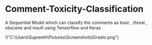 # Comment-Toxicity-Classification
A Sequential Model which can classify the comments as toxic , threat , obscene and insult using Tensorflow and Keras .

!("C:\Users\Supreeth\Pictures\Screenshots\Gradio.png")
